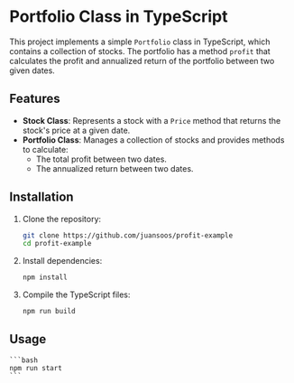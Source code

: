 # Portfolio Class in TypeScript

This project implements a simple `Portfolio` class in TypeScript, which contains a collection of stocks. The portfolio has a method `profit` that calculates the profit and annualized return of the portfolio between two given dates.

## Features

- **Stock Class**: Represents a stock with a `Price` method that returns the stock's price at a given date.
- **Portfolio Class**: Manages a collection of stocks and provides methods to calculate:
  - The total profit between two dates.
  - The annualized return between two dates.

## Installation

1. Clone the repository:

   ```bash
   git clone https://github.com/juansoos/profit-example
   cd profit-example
   ```

2. Install dependencies:

   ```bash
   npm install
   ```

3. Compile the TypeScript files:

   ```bash
   npm run build
   ```

## Usage

    ```bash
    npm run start
    ```
